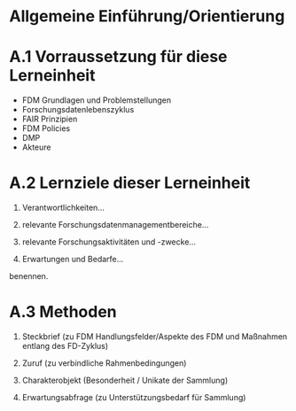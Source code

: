 <!--
author:   Canan Hastik
email:    c.hastik@igsd-ev.de
version:  0.1.0
language: de German
icon:     https://raw.githubusercontent.com/chastik/Beratung_Dateityp_Bild/refs/heads/main/SODa-Logo_full.svg
link:     https://raw.githubusercontent.com/chastik/Beratung/refs/heads/main/soda.css
comment:  Diese Einheit....
-->


# Allgemeine Einführung/Orientierung 

# A.1 Vorraussetzung für diese Lerneinheit

- FDM Grundlagen und Problemstellungen
- Forschungsdatenlebenszyklus
- FAIR Prinzipien
- FDM Policies
- DMP
- Akteure


# A.2 Lernziele dieser Lerneinheit

1) Verantwortlichkeiten…

2) relevante Forschungsdatenmanagementbereiche… 

3) relevante Forschungsaktivitäten und -zwecke… 

4) Erwartungen und Bedarfe... 

benennen.

# A.3 Methoden

1) Steckbrief (zu FDM Handlungsfelder/Aspekte des FDM und Maßnahmen entlang des FD-Zyklus)

2) Zuruf (zu verbindliche Rahmenbedingungen)

3) Charakterobjekt (Besonderheit / Unikate der Sammlung)

4) Erwartungsabfrage (zu Unterstützungsbedarf für Sammlung)


